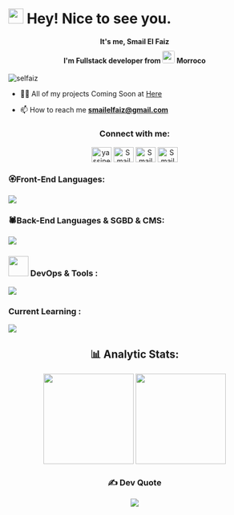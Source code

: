 
<h1><img style="margin-bottom: -2px;" src="https://emojis.slackmojis.com/emojis/images/1643514974/10003/catjam.gif?1643514974" width="30"/> Hey!  Nice to see you.</h1>

<h4 align="center"> It's me, <b> Smail El Faiz </b> </br> I'm Fullstack developer from 
  <img src="https://upload.wikimedia.org/wikipedia/commons/2/2c/Flag_of_Morocco.svg"  style="border-radius: 13%; margin-top:10px;" width="25px"/> 
  <b>Morroco</b>
</h4>
  <p align="left"> <img src="https://komarev.com/ghpvc/?username=selfaiz&label=Profile%20views&color=0e75b6&style=flat" alt="selfaiz" /> </p>
  
  - 👨‍💻 All of my projects Coming Soon at <a href='https://smf.vercel.app/'> Here</a>
  
  - 📫 How to reach me **smailelfaiz@gmail.com**
  
  <h3 align="center">Connect with me:</h3>
  <p align="center">
  <a href="https://twitter.com/SMAIL94096252" target="_blank"><img align="center" src="https://raw.githubusercontent.com/rahuldkjain/github-profile-readme-generator/master/src/images/icons/Social/twitter.svg" 
     alt="yassinediwani" height="30" width="40" /></a>
  <a href="https://www.linkedin.com/in/smailelfaiz/" target="_blank">
    <img align="center" src="https://raw.githubusercontent.com/rahuldkjain/github-profile-readme-generator/master/src/images/icons/Social/linked-in-alt.svg" alt="Smail EL Faiz" height="30" width="40" /></a>
  <a href="https://www.facebook.com/smail.napoli.714" target="_blank">
    <img align="center" src="https://raw.githubusercontent.com/rahuldkjain/github-profile-readme-generator/master/src/images/icons/Social/facebook.svg" alt="Smail El Faiz" height="30" width="40" /></a>
  <a href="https://instagram.com/elfaiz_smail" target="_blank">
    <img align="center" src="https://raw.githubusercontent.com/rahuldkjain/github-profile-readme-generator/master/src/images/icons/Social/instagram.svg"     alt="Smail El Faiz" height="30" width="40" /></a>
  </p>

<div class="group">
  <div class='item'>
    <h3 >🏵️Front-End Languages:</h3>
    <p>
        <a href="#">
          <img src="https://skillicons.dev/icons?i=html,css,js,bootstrap,jquery,react,redux" />
        </a>
    </p>  
  </div>

  <div class='item'>
     <h3>🕷️Back-End Languages & SGBD & CMS:</h3>
    <p>
        <a href="#">
          <img src="https://skillicons.dev/icons?i=php,laravel,expressjs,mysql,mongodb,wordpress" />
        </a>
    </p>  
  </div>
  <div class='item'>
    <h3>
      <img width="40px" height="40px" style="margin-bottom: -12px;" src="https://cdn-icons-png.flaticon.com/512/5680/5680565.png"/>
      DevOps & Tools :
    </h3>
    <p>
        <a href="#">
          <img src="https://skillicons.dev/icons?i=docker,git,github,figma,postman" />
        </a>
    </p>
  </div>
  
  <div class="item">
     <h3>Current Learning :</h3>
      <p>
        <a href="#">
          <img src="https://skillicons.dev/icons?i=nextjs,tailwindcss,threejs" />
        </a>
      </p>   
  </div>
 </div> 
 
<h2 align="center">
  📊 Analytic Stats:
</h2> 

<div align="center">
  <img src="https://github-readme-stats.vercel.app/api?username=Selfaiz&title_color=6FDA44&text_color=FFFFFF&show_icons=true&icon_color=6FDA44&include_all_commits=true&count_private=true&theme=gruvbox" height="180"/>
     <img src="https://github-readme-stats.vercel.app/api/top-langs?username=Selfaiz&layout=compact&title_color=6FDA44&text_color=FFFFFF&theme=dark" height="180"/>
</div>

<div align="center">
  
  ### ✍️ Dev Quote
![](https://quotes-github-readme.vercel.app/api?type=horizontal&theme=radical)
</div>












  















